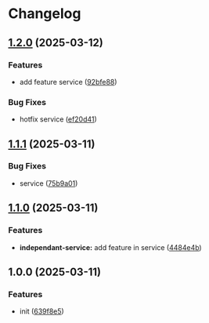 # Changelog

## [1.2.0](https://github.com/raphael-trzpit/release-mono-repo/compare/independant-service@v1.1.1...independant-service@v1.2.0) (2025-03-12)


### Features

* add feature service ([92bfe88](https://github.com/raphael-trzpit/release-mono-repo/commit/92bfe88caf82313a77a195dc5d3d017ca9f15278))


### Bug Fixes

* hotfix service ([ef20d41](https://github.com/raphael-trzpit/release-mono-repo/commit/ef20d4100a2ae931f188cf76fbc317f5887409ee))

## [1.1.1](https://github.com/raphael-trzpit/release-mono-repo/compare/independant-service@v1.1.0...independant-service@v1.1.1) (2025-03-11)


### Bug Fixes

* service ([75b9a01](https://github.com/raphael-trzpit/release-mono-repo/commit/75b9a011abaa14408ec6fbfd057a988d8c835109))

## [1.1.0](https://github.com/raphael-trzpit/release-mono-repo/compare/independant-service-v1.0.0...independant-service@v1.1.0) (2025-03-11)


### Features

* **independant-service:** add feature in service ([4484e4b](https://github.com/raphael-trzpit/release-mono-repo/commit/4484e4b9612e45ae429bf98b75f40cf0d016cadb))

## 1.0.0 (2025-03-11)


### Features

* init ([639f8e5](https://github.com/raphael-trzpit/release-mono-repo/commit/639f8e5ff967ebf42bed63a2ba73279a957b1ded))
